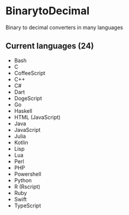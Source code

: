 # BinarytoDecimal

Binary to decimal converters in many languages

## Current languages (24)

- Bash
- C
- CoffeeScript
- C++
- C#
- Dart
- DogeScript
- Go
- Haskell
- HTML (JavaScript)
- Java
- JavaScript
- Julia
- Kotlin
- Lisp
- Lua
- Perl
- PHP
- Powershell
- Python
- R (Rscript)
- Ruby
- Swift
- TypeScript
